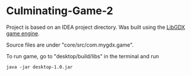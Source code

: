 # Culminating-Game-2

Project is based on an IDEA project directory. Was built using the [LibGDX game engine](https://libgdx.info/).

Source files are under "core/src/com.mygdx.game".

To run game, go to "desktop/build/libs" in the terminal and run 
```
java -jar desktop-1.0.jar
```


